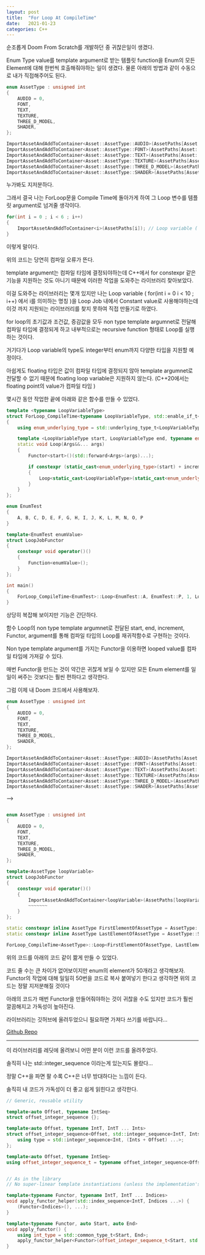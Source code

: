 ```yaml
---
layout: post
title:  "For Loop At CompileTime"
date:   2021-01-23
categories: C++
---
```


순조롭게 Doom From Scratch를 개발하던 중 귀찮은일이 생겼다.

Enum Type value를 template argument로 받는 템플릿 function을 Enum의 모든 Element에 대해 한번씩 호출해줘야하는 일이 생겼다.
물론 아래의 방법과 같이 수동으로 내가 직접해주어도 된다.

```c++
enum AssetType : unsigned int
{
	AUDIO = 0,
	FONT,
	TEXT,
	TEXTURE,
	THREE_D_MODEL,
	SHADER,
};

ImportAssetAndAddToContainer<Asset::AssetType::AUDIO>(AssetPaths[Asset::AssetType::AUDIO]);
ImportAssetAndAddToContainer<Asset::AssetType::FONT>(AssetPaths[Asset::AssetType::FONT]);
ImportAssetAndAddToContainer<Asset::AssetType::TEXT>(AssetPaths[Asset::AssetType::TEXT]);
ImportAssetAndAddToContainer<Asset::AssetType::TEXTURE>(AssetPaths[Asset::AssetType::TEXTURE]);
ImportAssetAndAddToContainer<Asset::AssetType::THREE_D_MODEL>(AssetPaths[Asset::AssetType::THREE_D_MODEL]);
ImportAssetAndAddToContainer<Asset::AssetType::SHADER>(AssetPaths[Asset::AssetType::SHADER]);
```
누가봐도 지저분하다.

그래서 결국 나는 ForLoop문을 Compile Time에 돌아가게 하여 그 Loop 변수를 템플릿 argument로 넘겨줄 생각이다.

```c++
for(int i = 0 ; i < 6 ; i++)
{
    ImportAssetAndAddToContainer<i>(AssetPaths[i]); // Loop variable ( for(int i = 0 i < 10 ; i++) 에서 i를 의미하는 명칭 ) 인 i 또한 constant value여야한다!!
}
```

이렇게 말이다.

위의 코드는 당연히 컴파일 오류가 뜬다.

template argument는 컴파일 타임에 결정되야하는데 C++에서 for constexpr 같은 기능을 지원하는 것도 아니기 때문에 이러한 작업을 도와주는 라이브러리 찾아보았다.

이걸 도와주는 라이브러리는 몇개 있지만 나는 Loop variable ( for(int i = 0 i < 10 ; i++) 에서 i를 의미하는 명칭 )을 Loop Job 내에서 Constant value로 사용해야하는데 이것 까지 지원되는 라이브러리를 찾지 못하여 직접 만들기로 하였다.

for loop의 초기값과 조건값, 증감값을 모두 non type template argumnet로 전달해 컴파일 타입에 결정되게 하고 내부적으로는 recursive function 형태로 Loop를 실행하는 것이다.

거기다가 Loop variable의 type도 integer부터 enum까지 다양한 타입을 지원할 예정이다.

아쉽게도 floating 타입은 값이 컴파일 타입에 결정되지 않아 template argumnet로 전달할 수 없기 때문에 floating loop variable은 지원하지 않는다. (C++20에서는 floating point의 value가 컴파일 타임  )

몇시간 동안 작업한 끝에 아래와 같은 함수를 만들 수 있었다.

```c++
template <typename LoopVariableType>
struct ForLoop_CompileTime<typename LoopVariableType, std::enable_if_t<std::is_enum_v<LoopVariableType>> >
{
	using enum_underlying_type = std::underlying_type_t<LoopVariableType>;

	template <LoopVariableType start, LoopVariableType end, typename enum_underlying_type increment, template<LoopVariableType> typename Functor, typename... Args, std::enable_if_t<start <= end, bool> = true >
	static void Loop(Args&&... args)
	{
		Functor<start>()(std::forward<Args>(args)...);

		if constexpr (static_cast<enum_underlying_type>(start) + increment <= static_cast<enum_underlying_type>(end))
		{
			Loop<static_cast<LoopVariableType>(static_cast<enum_underlying_type>(start) + increment), end, increment, Functor>(std::forward<Args>(args)...);
		}
	}
};

enum EnumTest
{
	A, B, C, D, E, F, G, H, I, J, K, L, M, N, O, P
}

template<EnumTest enumValue>
struct LoopJobFunctor
{
	constexpr void operator()()
	{
		Function<enumValue>();
	}
};

int main()
{
	ForLoop_CompileTime<EnumTest>::Loop<EnumTest::A, EnumTest::P, 1, LoopJobFunctor>();
}
```

상당히 복잡해 보이지만 기능은 간단하다.

함수 Loop의 non type template argumnet로 전달된 start, end, increment, Functor, argument를 통해 컴파일 타입의 Loop를 재귀적함수로 구현하는 것이다.

Non type template argument를 가지는 Functor을 이용하면 looped value를 컴파일 타임에 가져갈 수 있다.

매번 Functor을 만드는 것이 약간은 귀찮게 보일 수 있지만 모든 Enum element를 일일이 써주는 것보다는 훨씬 편하다고 생각한다.

그럼 이제 내 Doom 코드에서 사용해보자.

```c++
enum AssetType : unsigned int
{
	AUDIO = 0,
	FONT,
	TEXT,
	TEXTURE,
	THREE_D_MODEL,
	SHADER,
};

ImportAssetAndAddToContainer<Asset::AssetType::AUDIO>(AssetPaths[Asset::AssetType::AUDIO]);
ImportAssetAndAddToContainer<Asset::AssetType::FONT>(AssetPaths[Asset::AssetType::FONT]);
ImportAssetAndAddToContainer<Asset::AssetType::TEXT>(AssetPaths[Asset::AssetType::TEXT]);
ImportAssetAndAddToContainer<Asset::AssetType::TEXTURE>(AssetPaths[Asset::AssetType::TEXTURE]);
ImportAssetAndAddToContainer<Asset::AssetType::THREE_D_MODEL>(AssetPaths[Asset::AssetType::THREE_D_MODEL]);
ImportAssetAndAddToContainer<Asset::AssetType::SHADER>(AssetPaths[Asset::AssetType::SHADER]);
```

-->


```c++

enum AssetType : unsigned int
{
	AUDIO = 0,
	FONT,
	TEXT,
	TEXTURE,
	THREE_D_MODEL,
	SHADER,
};

template<AssetType loopVariable>
struct LoopJobFunctor
{
	constexpr void operator()()
	{
		ImportAssetAndAddToContainer<loopVariable>(AssetPaths[loopVariable]);
        ~~~~~~~
	}
};

static constexpr inline AssetType FirstElementOfAssetType = AssetType::AUDIO;
static constexpr inline AssetType LastElementOfAssetType = AssetType::SHADER; // enum의 element가 추가되면 이것 일일이 바꾸어 줘야한다 ( 아쉽게도 현재로서는 enum의 마지막 element를 자동으로 얻을 수 있는 방법이 없어보인다.)

ForLoop_CompileTime<AssetType>::Loop<FirstElementOfAssetType, LastElementOfAssetType, 1, LoopJobFunctor>();

```

위의 코드를 아래의 코드 같이 짦게 만들 수 있었다.

코드 줄 수는 큰 차이가 없어보이지만 enum의 element가 50개라고 생각해보자. Functor의 작업에 대해 일일히 50번을 코드로 복사 붙여넣기 한다고 생각하면 위의 코드는 정말 지저분해질 것이다

아래의 코드가 매번 Functor을 만들어줘야하는 것이 귀찮을 수도 있지만 코드가 훨씬 깔끔해지고 가독성이 높아진다.

라이브러리는 깃허브에 올려두었으니 필요하면 가져다 쓰기를 바랍니다...

[Github Repo](https://github.com/SungJJinKang/ForLoop_Compile_Time)


------------------

이 라이브러리를 레딧에 올려보니 어떤 분이 이런 코드를 올려주었다.

솔직히 나는 std::integer_sequence 이라는게 있는지도 몰랐다...

정말 C++을 파면 팔 수록 C++은 너무 방대하다는 느낌이 든다.


솔직히 내 코드가 가독성이 더 좋고 쉽게 읽힌다고 생각한다.

```c++
// Generic, reusable utility

template<auto Offset, typename IntSeq>
struct offset_integer_sequence {};

template<auto Offset, typename IntT, IntT ... Ints>
struct offset_integer_sequence<Offset, std::integer_sequence<IntT, Ints...>> {
    using type = std::integer_sequence<Int, (Ints + Offset) ...>;
};

template<auto Offset, typename IntSeq>
using offset_integer_sequence_t = typename offset_integer_sequence<Offset, IntSeq>::type;


// As in the library
// No super-linear template instantiations (unless the implementation's make_integer_sequence does).

template<typename Functor, typename IntT, IntT ... Indices>
void apply_functor_helper(std::index_sequence<IntT, Indices ...>) {
    (Functor<Indices>(), ...);
}

template<typename Functor, auto Start, auto End>
void apply_functor() {
    using int_type = std::common_type_t<Start, End>;
    apply_functor_helper<Functor>(offset_integer_sequence_t<Start, std::make_integer_sequence<int_type, End - Start>>{});
}
```